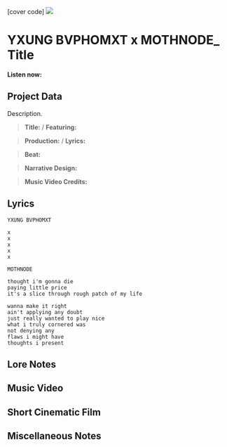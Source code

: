 [cover code] ![](57175019_319474918741616_8502199518755923887_n.jpg)

# YXUNG BVPHOMXT x MOTHNODE_ Title

**Listen now:** 

## Project Data

Description.

> **Title:**  / **Featuring:** 

> **Production:**  / **Lyrics:** 

> **Beat:**

> **Narrative Design:**

> **Music Video Credits:**


## Lyrics

```
YXUNG BVPHOMXT

x
x
x
x
x

MOTHNODE

thought i'm gonna die
paying little price
it's a slice through rough patch of my life

wanna make it right
ain't applying any doubt
just really wanted to play nice
what i truly cornered was 
not denying any 
flaws i might have
thoughts i present

```

## Lore Notes

## Music Video

## Short Cinematic Film

## Miscellaneous Notes
